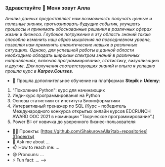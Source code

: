 ### Здравствуйте 👋 Меня зовут Алла

*Анализ данных предоставляет нам возможность получать ценные и полезные знания, прогнозировать будущие события, улучшать процессы и принимать обоснованные решения в различных сферах жизни и бизнеса. Глубокое погружение в эту область знаний также способно изменить наш образ мышления на повседневном уровне, позволяя нам применять аналитические навыки в различных ситуациях. Однако, для успешной работы в данной области необходимо обладать широким спектром знаний в различных направлениях, включая программирование, статистику, визуализацию и другие. Для получения соответствующих знаний и опыта я успешно прошла курс в **Karpov.Courses***.

- 🌱 Прошла дополнительное обучение на платформах **Stepik** и **Udemy**:
1. "Поколение Python": курс для начинающих
2. Инди-курс программирования на Python
3. Основы статистики от института Биоинформатики
4. Интерактивный тренажер по SQL (Курс – победитель Международного конкурса открытых онлайн курсов EDCRUNCH AWARD OOC 2021 в номинации "Творческое программирование".)
5. Power BI: от новичка до уверенного бизнес-пользователя
- 👨‍💻 Проекты: [https://github.com/ShakurovaAlla?tab=repositories](Проекты)
- 💬 Ask me about ...
- 📫 How to reach me: ...
- 😄 Pronouns: ...
- ⚡ Fun fact: ...
-->
